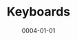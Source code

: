 ---
title: Keyboards
date: 0004-01-01
ico: mdi:keyboard
color: green-500
hardware:
  - type: KB
    name: Apple › Wireless
    sub:
      - 100%
      - Space Gray
      - Touch ID
    link: https://amazon.com/dp/B09V3JXSS9?tag=qrayg-20
  - type: KB
    name: GMMK › Pro
    sub:
      - 75%
      - Black
      - Boba U4
    link: https://www.pcgamingrace.com/products/glorious-gmmk-pro-75-barebone-black
  - type: KB
    name: Keychron › Q2
    sub:
      - 65%
      - Carbon Black
      - Knob
      - Silent Alpaca
    link: https://keychron.com/products/keychron-q2-qmk-custom-mechanical-keyboard
  - type: KB
    name: Keychron › K7 Pro
    sub:
      - 65%
      - Hotswap
      - RGB
      - Red
    link: https://keychron.com/products/keychron-k7-pro-qmk-via-wireless-custom-mechanical-keyboard
  - type: KB
    name: Keychron › K7
    sub:
      - 65%
      - Hotswap
      - RGB
      - Banana
    link: https://keychron.com/pages/keychron-k7-wireless-mechanical-keyboard
  - type: KB
    name: Keychron › K14
    sub:
      - 65%
      - Hotswap
      - RGB
      - Red
    link: https://keychron.com/pages/keychron-k14-wireless-mechanical-keyboard
  - type: KB
    name: MelGeek › Z70
    sub:
      - 65%
      - Black
      - Healio
      - 63.5g
    link: https://melgeek.com/products/melgeek-z70-ultra-65-rgb-custom-mechanical-keyboard-kit
  - type: KB
    name: IKKI68 › Aurora
    sub:
      - 65%
      - Snow
      - TBD
    link: https://shop.wuquestudio.com/pages/ikki68-aurora
  - type: KB
    name: NK65 › Entry Edition
    sub:
      - 65%
      - Fire
      - Milky Yellow
    link: https://novelkeys.xyz/collections/keyboards/products/nk65-entry-edition
  - type: KB
    name: Leopold › FC660C
    sub:
      - 65%
      - White
      - Topre Silent
      - Extended2048
    link: https://amazon.com/dp/B07QKXC6WC?tag=qrayg-20
  - type: KB
    name: Morgrie
    sub:
      - 65%
      - Clicky
    link: https://morgrie.com/
  - type: KB
    name: NuPhy › Air60
    sub:
      - 60%
      - Hotswap
      - RGB
      - Brown
    link: https://nuphy.com/collections/keyboards/products/air60
  - type: KB
    name: Candybar
    sub:
      - 50%
      - Black
      - Summer
      - Outemu Tactile
    link: https://thekey.company/collections/candybar-round-3/
  - type: KB
    name: Keychron › Q9
    sub:
      - 45%
      - Silver
      - Knob
      - Silent Alpaca
    link: https://keychron.com/products/keychron-q9-qmk-custom-mechanical-keyboard
  - type: KB
    name: Cajal
    sub:
      - 45%
      - Space Grey
      - Silent Sky
    link: https://walletburner.co/pages/cajal
  - type: KB
    name: UT47.2
    sub:
      - 40%
      - Alu
      - Kailh Copper
    link: https://keyhive.xyz/shop/ut472-kit
  - type: KB
    name: Planck EZ › Glow x2
    sub:
      - 40%
      - Black - Kaihl Gold
      - White - Zilent
    link: https://ergodox-ez.com/pages/planck
  - type: KB
    name: Vortex › Core
    sub:
      - 40%
      - Cherry Blue
      - Bamboo
    link: https://amazon.com/dp/B01MS3PWS0?tag=qrayg-20
  - type: KB
    name: MiniVan › KUMO
    sub:
      - 40%
      - Purple Tactile
      - Walnut
    link: https://thekey.company/products/minivan
  - type: KB
    name: MiniVan › JetVan
    sub:
      - 40%
      - Aliaz
      - White
    link: https://thekey.company/products/minivan
  - type: KB
    name: Work Louder › Creator Micro
    sub:
      - Pad
      - RGB
    link: https://worklouder.cc/creator-micro/
  - type: Caps
    name: R1
    sub:
      - NP/XDA
    link: https://kbdfans.com/collections/np-pg-da-profile/products/np-pbt-grey-and-blue-keycaps-set
  - type: Caps
    name: DSA Light Cycle
    sub:
      - Control the System
    link: https://drop.com/buy/lightcycle-dsa-custom-keycap-set-for-the-minivan
  - type: Caps
    name: biip MT3 Extended 2048
    sub:
      - Modifiers
      - Icono
      - Media Icons
    link: https://drop.com/buy/drop-biip-mt3-extended-custom-keycap-set
  - type: Caps
    name: Plastic
    sub:
      - Clone
      - XDA
    link: https://amazon.com/dp/B08ZMR1651?tag=qrayg-20
  - type: Caps
    name: GMK Dolch 2
    sub:
      - Modern
      - Standard
      - Obscure
    link: https://omnitype.com/
  - type: Caps
    name: DSA Milkshake
    sub:
      - Weirdo
      - Spacebars
      - Fruit
    link: https://novelkeys.com/collections/keycaps/products/dsa-milkshake
  - type: Caps
    name: Less But Better
    sub:
      - Novelties
      - Extras
    link: https://kono.store/products/epbt-less-but-better
  - type: Caps
    name: Domikey Ghost
    sub:
      - Extension
    link: https://cannonkeys.com/collections/group-buy/products/gb-domikey-ghost
  - type: Caps
    name: kam_superuser
    sub:
      - Mods Highlight
      - 40's Highlight
      - Spacebars
      - Novelties
    link: https://novelkeys.com/products/kam-superuser
---